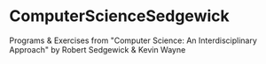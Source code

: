# ComputerScienceSedgewick
Programs &amp; Exercises from "Computer Science: An Interdisciplinary Approach" by Robert Sedgewick &amp; Kevin Wayne
